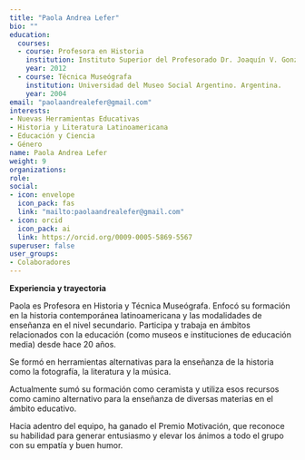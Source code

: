 ```yaml
---
title: "Paola Andrea Lefer"
bio: ""
education:
  courses:
  - course: Profesora en Historia
    institution: Instituto Superior del Profesorado Dr. Joaquín V. González. Argentina.
    year: 2012
  - course: Técnica Museógrafa
    institution: Universidad del Museo Social Argentino. Argentina.
    year: 2004
email: "paolaandrealefer@gmail.com"
interests:
- Nuevas Herramientas Educativas
- Historia y Literatura Latinoamericana
- Educación y Ciencia
- Género
name: Paola Andrea Lefer
weight: 9
organizations:
role:
social:
- icon: envelope
  icon_pack: fas
  link: "mailto:paolaandrealefer@gmail.com"
- icon: orcid
  icon_pack: ai
  link: https://orcid.org/0009-0005-5869-5567
superuser: false
user_groups:
- Colaboradores
---
```


**Experiencia y trayectoria**

Paola es Profesora en Historia y Técnica Museógrafa. Enfocó su formación en la historia contemporánea latinoamericana y las modalidades de enseñanza en el nivel secundario. Participa y trabaja en ámbitos relacionados con la educación (como museos e instituciones de educación media) desde hace 20 años.

Se formó en herramientas alternativas para la enseñanza de la historia como la fotografía, la literatura y la música. 

Actualmente sumó su formación como ceramista y utiliza esos recursos como camino alternativo para la enseñanza de diversas materias en el ámbito educativo.

Hacia adentro del equipo, ha ganado el Premio Motivación, que reconoce su habilidad para generar entusiasmo y elevar los ánimos a todo el grupo con su empatía y buen humor.
